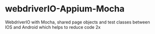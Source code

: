 # webdriverIO-Appium-Mocha
WebdriverIO with Mocha, shared page objects and test classes between IOS and Android which helps to reduce code 2x
